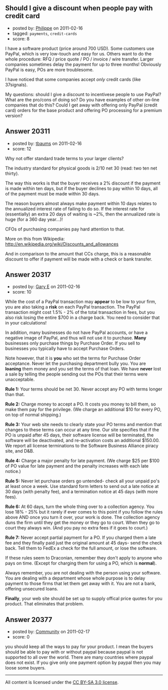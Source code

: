 ## Should I give a discount when people pay with credit card

- posted by: [Philippe](https://stackexchange.com/users/-1/6113-philippe) on 2011-02-16
- tagged: `payments`, `credit-cards`
- score: 8

I have a software product (price around 700 USD). Some customers use PayPal, which is very low-touch and easy for us. Others want to do the whole procedure: RFQ / price quote / PO / invoice / wire transfer. Larger companies sometimes delay the payment for up to three months! Obviously PayPal is easy, POs are more troublesome. 

I have noticed that some companies accept *only* credit cards (like 37signals).

My questions: should I give a discount to incentivese people to use PayPal? What are the pro/cons of doing so? Do you have examples of other on-line companies that do this?
Could I get away with offering only PayPal (credit card) orders for the base product and offering PO processing for a premium version?


## Answer 20311

- posted by: [tbaums](https://stackexchange.com/users/-1/7624-tbaums) on 2011-02-16
- score: 12

Why not offer standard trade terms to your larger clients? 

The industry standard for physical goods is 2/10  net 30 (read: two ten net thirty). 

The way this works is that the buyer receives a 2% discount if the payment is made within ten days, but if the buyer declines to pay within 10 days, all of the payment must be made within 30 days.

The reason buyers almost always make payment within 10 days relates to the annualized interest rate of failing to do so. If the interest rate for (essentially) an extra 20 days of waiting is ~2%, then the annualized rate is huge (for a 360 day year...)! 

CFOs of purchasing companies pay hard attention to that. 

More on this from Wikipedia: http://en.wikipedia.org/wiki/Discounts_and_allowances

And in comparison to the amount that CCs charge, this is a reasonable discount to offer if payment will be made with a check or bank transfer.


## Answer 20317

- posted by: [Gary E](https://stackexchange.com/users/-1/2587-gary-e) on 2011-02-16
- score: 10

While the cost of a PayPal transaction may **appear** to be low to your firm, you are also taking a **risk** on each PayPal transaction. The PayPal transaction might cost 1.5% - 2% of the total transaction in fees, but you also risk losing the entire $700 in a charge back. You need to consider that in your calculations!

In addition, many businesses do not have PayPal accounts, or have a negative image of PayPal, and thus will not use it to purchase. **Many** businesses only purchase things by Purchase Order. If you sell to businesses you typically have to accept Purchase Orders.

Note however, that it is **you** who set the terms for Purchase Order acceptance. Never let the purchasing department bully you. You are **loaning** them money and you set the terms of that loan. We have **never** lost a sale by telling the people sending out the POs that their terms were unacceptable.

**Rule 1:** Your terms should be net 30. Never accept any PO with terms longer than that.

**Rule 2:** Charge money to accept a PO. It costs you money to bill them, so make them pay for the privilege. (We charge an additional $10 for every PO, on top of normal shipping.)

**Rule 3:** Your web site needs to clearly state your PO terms and mention that changes to these terms can occur at any time. Our site specifies that if the PO is unpaid after 45 days, their software license will be terminated, the software will be deactivated, and re-activation costs an additional $150.00. We report all license terminations to the Software Business Alliance piracy site, and D&B.

**Rule 4:** Charge a major penalty for late payment. (We charge $25 per $100 of PO value for late payment and the penalty increases with each late notice.)

**Rule 5:** Never let purchase orders go untended- check all your unpaid po's at least once a week. Use standard form letters to send out a late notice at 30 days (with penalty fee), and a termination notice at 45 days (with more fees).

**Rule 6:** At 60 days, turn the whole thing over to a collection agency. You lose 18% - 25% but it rarely if ever comes to this point if you follow the rules above AND once you turn it over, your work is done. The collection agency duns the firm until they get the money or they go to court. When they go to court they always win. (And you pay no extra fees if it goes to court.)

**Rule 7:** Never accept partial payment for a PO. If you charged them a late fee and they finally paid just the original amount at 45 days- send the check back. Tell them to FedEx a check for the full amount, or lose the software.

If these rules seem to Draconian, remember they don't apply to anyone who pays on time. (Except for charging them for using a PO, which is **normal**).

Always remember, you are not dealing with the person using your software. You are dealing with a department whose whole purpose is to delay payment to those firms that let them get away with it. You are not a bank, offering unsecured loans.

**Finally**, your web site should be set up to supply offical price quotes for you product. That eliminates that problem.


## Answer 20377

- posted by: [Community](https://stackexchange.com/users/-1/-1-community) on 2011-02-17
- score: 0

you should keep all the ways to pay for your product. I mean the buyers should be able to pay with or without paypal because paypal is not supported to all over the world. There are many countries where paypal does not exist. If you give only one payment option by paypal then you may loose some buyers.



---

All content is licensed under the [CC BY-SA 3.0 license](https://creativecommons.org/licenses/by-sa/3.0/).
